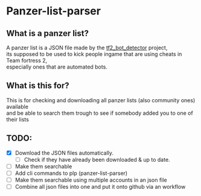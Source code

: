 # Panzer-list-parser
## What is a panzer list?
A panzer list is a JSON file made by the [tf2_bot_detector](https://github.com/PazerOP/tf2_bot_detector) project,  
its supposed to be used to kick people ingame that are using cheats in Team fortress 2,  
 especially ones that are automated bots.

## What is this for?
This is for checking and downloading all panzer lists (also community ones) available  
and be able to search them trough to see if somebody added you to one of their lists  

## TODO:
- [x] Download the JSON files automatically.
   - [ ] Check if they have already been downloaded & up to date.
- [ ] Make them searchable
- [ ] Add cli commands to plp (panzer-list-parser)
- [ ] Make them searchable using multiple accounts in an json file
- [ ] Combine all json files into one and put it onto github via an workflow